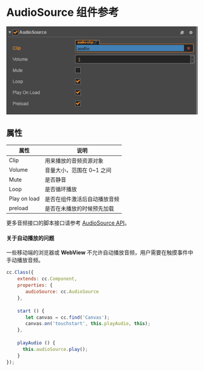 # AudioSource 组件参考

![](../audio/audio/audiosource.png)

## 属性

属性                | 说明
--                  | --
Clip                | 用来播放的音频资源对象
Volume              | 音量大小，范围在 0~1 之间
Mute                | 是否静音
Loop                | 是否循环播放
Play on load        | 是否在组件激活后自动播放音频
preload             | 是否在未播放的时候预先加载

更多音频接口的脚本接口请参考 [AudioSource API](../../../api/zh/classes/AudioSource.html)。

#### 关于自动播放的问题

一些移动端的浏览器或 **WebView** 不允许自动播放音频，用户需要在触摸事件中手动播放音频。

```js
cc.Class({
    extends: cc.Component,
    properties: {
       audioSource: cc.AudioSource
    },

    start () {
       let canvas = cc.find('Canvas');
       canvas.on('touchstart', this.playAudio, this);
    },
    
    playAudio () {
      this.audioSource.play();
    }
});
```
